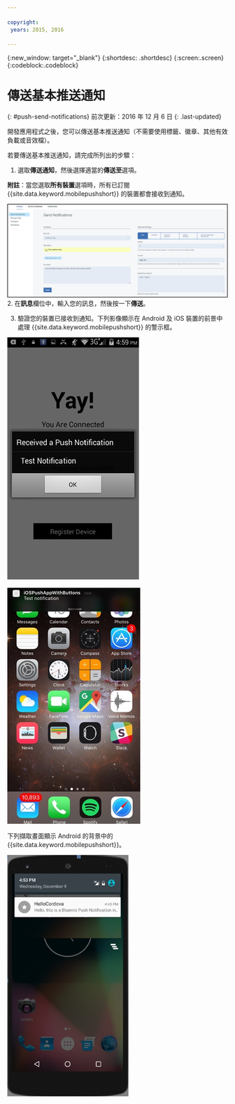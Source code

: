 ```yaml
---

copyright:
 years: 2015, 2016

---
```


{:new_window: target="_blank"}
{:shortdesc: .shortdesc}
{:screen:.screen}
{:codeblock:.codeblock}

# 傳送基本推送通知
{: #push-send-notifications}
前次更新：2016 年 12 月 6 日
{: .last-updated}

開發應用程式之後，您可以傳送基本推送通知（不需要使用標籤、徽章、其他有效負載或音效檔）。

若要傳送基本推送通知，請完成所列出的步驟：

1. 選取**傳送通知**，然後選擇適當的**傳送至**選項。 

**附註**：當您選取**所有裝置**選項時，所有已訂閱 {{site.data.keyword.mobilepushshort}} 的裝置都會接收到通知。

![通知畫面](images/tag_notification.jpg)
2. 在**訊息**欄位中，輸入您的訊息，然後按一下**傳送**。

3. 驗證您的裝置已接收到通知。下列影像顯示在 Android 及 iOS 裝置的前景中處理 {{site.data.keyword.mobilepushshort}} 的警示框。

![Android 上的前景推送通知](images/Android_Screenshot.jpg)

![iOS 上的前景推送通知](images/iOS_Screenshot.jpg)

下列擷取畫面顯示 Android 的背景中的 {{site.data.keyword.mobilepushshort}}。

![Android 上的背景推送通知](images/background.jpg)
